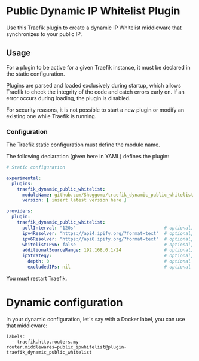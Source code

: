 
# Public Dynamic IP Whitelist Plugin

Use this Traefik plugin to create a dynamic IP Whitelist middleware that synchronizes to your public IP.

## Usage

For a plugin to be active for a given Traefik instance, it must be declared in the static configuration.

Plugins are parsed and loaded exclusively during startup, which allows Traefik to check the integrity of the code and catch errors early on.
If an error occurs during loading, the plugin is disabled.

For security reasons, it is not possible to start a new plugin or modify an existing one while Traefik is running.

### Configuration

The Traefik static configuration must define the module name.

The following declaration (given here in YAML) defines the plugin:

```yaml
# Static configuration

experimental:
  plugins:
    traefik_dynamic_public_whitelist:
      moduleName: github.com/Shoggomo/traefik_dynamic_public_whitelist
      version: [ insert latest version here ]

providers:
  plugin:
    traefik_dynamic_public_whitelist:
      pollInterval: "120s"                                 # optional, default is "300s"
      ipv4Resolver: "https://api4.ipify.org/?format=text"  # optional, default is "https://api4.ipify.org?format=text" (needs to provide only the public ip on request)
      ipv6Resolver: "https://api6.ipify.org/?format=text"  # optional, default is "https://api6.ipify.org?format=text" (needs to provide only the public ip on request)
      whitelistIPv6: false                                 # optional, default is false
      additionalSourceRange: 192.168.0.1/24                # optional, additional source ranges, that should be accepted
      ipStrategy:                                          # optional, see https://doc.traefik.io/traefik/middlewares/http/ipwhitelist/#configuration-options for more info
        depth: 0                                           # optional
        excludedIPs: nil                                   # optional
```

You must restart Traefik.

# Dynamic configuration

In your dynamic configuration, let's say with a Docker label, you can use that middleware:

```
labels:
  - traefik.http.routers.my-router.middlewares=public_ipwhitelist@plugin-traefik_dynamic_public_whitelist
```
